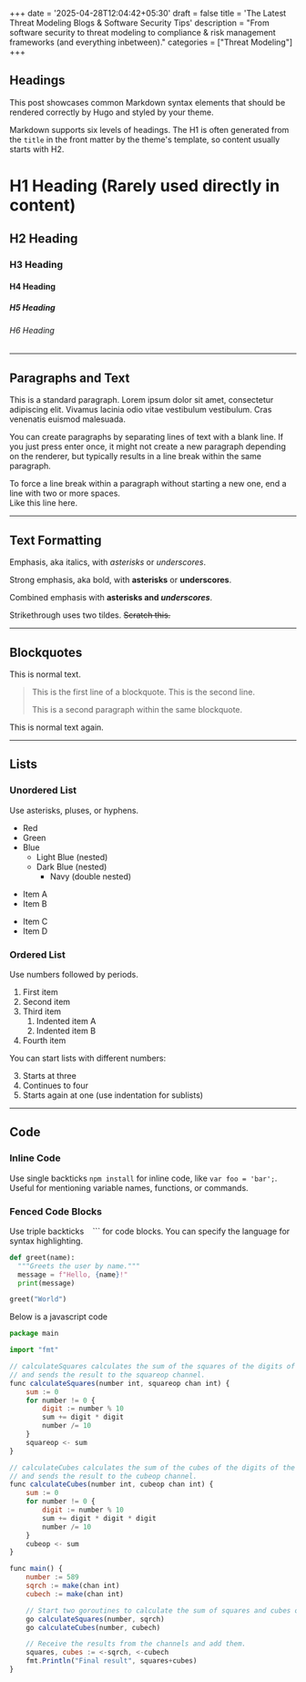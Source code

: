 +++
date = '2025-04-28T12:04:42+05:30'
draft = false
title = 'The Latest Threat Modeling Blogs & Software Security Tips'
description = "From software security to threat modeling to compliance & risk management frameworks (and everything inbetween)."
categories = ["Threat Modeling"]
+++

## Headings

This post showcases common Markdown syntax elements that should be rendered correctly by Hugo and styled by your theme.

Markdown supports six levels of headings. The H1 is often generated from the `title` in the front matter by the theme's template, so content usually starts with H2.

# H1 Heading (Rarely used directly in content)

## H2 Heading

### H3 Heading

#### H4 Heading

##### H5 Heading

###### H6 Heading

---

## Paragraphs and Text

This is a standard paragraph. Lorem ipsum dolor sit amet, consectetur adipiscing elit. Vivamus lacinia odio vitae vestibulum vestibulum. Cras venenatis euismod malesuada.

You can create paragraphs by separating lines of text with a blank line. If you just press enter once, it might not create a new paragraph depending on the renderer, but typically results in a line break within the same paragraph.

To force a line break within a paragraph without starting a new one, end a line with two or more spaces.  
Like this line here.

---

## Text Formatting

Emphasis, aka italics, with _asterisks_ or _underscores_.

Strong emphasis, aka bold, with **asterisks** or **underscores**.

Combined emphasis with **asterisks and _underscores_**.

Strikethrough uses two tildes. ~~Scratch this.~~

---

## Blockquotes

This is normal text.

> This is the first line of a blockquote.
> This is the second line.
>
> This is a second paragraph within the same blockquote.

This is normal text again.

---

## Lists

### Unordered List

Use asterisks, pluses, or hyphens.

- Red
- Green
- Blue
  - Light Blue (nested)
  - Dark Blue (nested)
    - Navy (double nested)

* Item A
* Item B

- Item C
- Item D

### Ordered List

Use numbers followed by periods.

1.  First item
2.  Second item
3.  Third item
    1. Indented item A
    2. Indented item B
4.  Fourth item

You can start lists with different numbers:

3.  Starts at three
4.  Continues to four
5.  Starts again at one (use indentation for sublists)

---

## Code

### Inline Code

Use single backticks `npm install` for inline code, like `var foo = 'bar';`. Useful for mentioning variable names, functions, or commands.

### Fenced Code Blocks

Use triple backticks ` ` ``` for code blocks. You can specify the language for syntax highlighting.

```python:python.py
def greet(name):
  """Greets the user by name."""
  message = f"Hello, {name}!"
  print(message)

greet("World")
```

Below is a javascript code

```javascript:test.js
package main

import "fmt"

// calculateSquares calculates the sum of the squares of the digits of the given number
// and sends the result to the squareop channel.
func calculateSquares(number int, squareop chan int) {
	sum := 0
	for number != 0 {
		digit := number % 10
		sum += digit * digit
		number /= 10
	}
	squareop <- sum
}

// calculateCubes calculates the sum of the cubes of the digits of the given number
// and sends the result to the cubeop channel.
func calculateCubes(number int, cubeop chan int) {
	sum := 0
	for number != 0 {
		digit := number % 10
		sum += digit * digit * digit
		number /= 10
	}
	cubeop <- sum
}

func main() {
	number := 589
	sqrch := make(chan int)
	cubech := make(chan int)

	// Start two goroutines to calculate the sum of squares and cubes of the digits.
	go calculateSquares(number, sqrch)
	go calculateCubes(number, cubech)

	// Receive the results from the channels and add them.
	squares, cubes := <-sqrch, <-cubech
	fmt.Println("Final result", squares+cubes)
}
```
